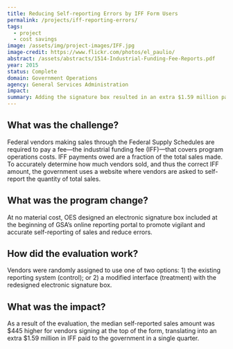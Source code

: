 ```yaml
---
title: Reducing Self-reporting Errors by IFF Form Users
permalink: /projects/iff-reporting-errors/
tags:
  - project
  - cost savings
image: /assets/img/project-images/IFF.jpg
image-credit: https://www.flickr.com/photos/el_paulio/
abstract: /assets/abstracts/1514-Industrial-Funding-Fee-Reports.pdf
year: 2015
status: Complete
domain: Government Operations
agency: General Services Administration
impact:
summary: Adding the signature box resulted in an extra $1.59 million paid to government by vendors.
---
```

## What was the challenge?

Federal vendors making sales through the Federal Supply Schedules are required to pay a fee—the industrial funding fee (IFF)—that covers program operations costs. IFF payments owed are a fraction of the total sales made. To accurately determine how much vendors sold, and thus the correct IFF amount, the government uses a website where vendors are asked to self-report the quantity of total sales. 

## What was the program change?

At no material cost, OES designed an electronic signature box included at the beginning of GSA’s online reporting portal to promote vigilant and accurate self-reporting of sales and reduce errors.

## How did the evaluation work?

Vendors were randomly assigned to use one of two options: 1) the existing reporting system (control); or 2) a modified interface (treatment) with the redesigned electronic signature box.

## What was the impact?

As a result of the evaluation, the median self-reported sales amount was $445 higher for vendors signing at the top of the form, translating into an extra $1.59 million in IFF paid to the government in a single quarter.
